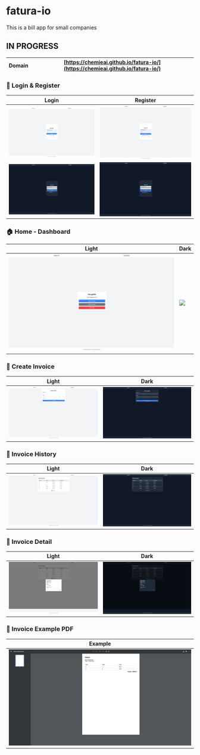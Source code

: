 # fatura-io
This is a bill app for small companies
## IN PROGRESS
|Domain   |   [https://chemieai.github.io/fatura-io/](https://chemieai.github.io/fatura-io/)   |
|------- |------------------------------------------------ |


### 🔐 Login & Register

| Login                                         | Register                                         |
| --------------------------------------------- | ------------------------------------------------ |
| ![](./screenshots/Login-light.png)            | ![](./screenshots/Register-light.png)            |
| ![](./screenshots/Login-dark.png)             | ![](./screenshots/Register-dark.png)             |


### 🏠 Home - Dashboard

| Light                                      | Dark                                            |
| ------------------------------------------ | ----------------------------------------------- |
| ![](./screenshots/dashboard-light.png)     | ![](./public/screenshots/dashboard-dark.png)    |


### 🧾 Create Invoice

| Light                                         | Dark                                               |
| --------------------------------------------- | -------------------------------------------------- |
| ![](./screenshots/createInvoice-light.png)    | ![](./screenshots/createInvoice-dark.png)          |


### 🧾 Invoice History

| Light                                         | Dark                                               |
| --------------------------------------------- | -------------------------------------------------- |
| ![](./screenshots/invoiceHistory-light.png)   | ![](./screenshots/invoiceHistory-dark.png)         |



### 🧾 Invoice Detail

| Light                                         | Dark                                               |
| --------------------------------------------- | -------------------------------------------------- |
| ![](./screenshots/invoiceDetail-light.png)    | ![](./screenshots/invoiceDetail-dark.png)          |



### 🧾 Invoice Example PDF 

| Example					|
| --------------------------------------------- |
| ![](./screenshots/exampleInvoicePdf.png)    |


